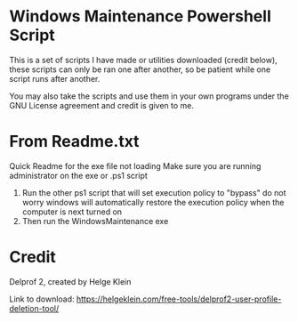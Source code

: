# Windows Maintenance Powershell Script

This is a set of scripts I have made or utilities downloaded (credit below), these scripts can only be ran one after another, so be patient while one script runs after another.

You may also take the scripts and use them in your own programs under the GNU License agreement and credit is given to me.

# From Readme.txt

Quick Readme for the exe file not loading
Make sure you are running administrator on the exe or .ps1 script

1. Run the other ps1 script that will set execution policy to "bypass" do not worry windows will automatically restore the execution policy when the computer is next turned on
2. Then run the WindowsMaintenance exe 

# Credit

Delprof 2, created by Helge Klein

Link to download: https://helgeklein.com/free-tools/delprof2-user-profile-deletion-tool/
